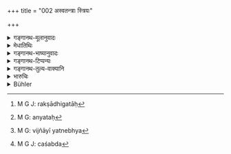 +++
title = "002 अस्वतन्त्राः स्त्रियः"

+++

<details><summary>गङ्गानथ-मूलानुवादः</summary>

During the day and the night women should not be left to themselves by their men. If they become addicted to sensual objects, they should be kept under one’s control.—(2).
</details>

<details><summary>मेधातिथिः</summary>

स्वेच्छया स्त्रीणां धर्मार्थकामेषु व्यवहर्तुं न देयम् । यत् किंचन धनं धर्मादौ विनियुज्यते तत्र यथावयः स्वपुरुषाः पत्यादयो ऽनुज्ञापनीयाः । स्वपुरुषाः रक्षाधिकृताः[^६] "पिता रक्षति" (म्ध् ९.३) इत्यादिनिर्दिष्टाः । **विषयेषु** हि गीतादिषु **सज्जन्त्यः**[^७] प्रसङ्गं कुर्वन्त्य **आत्मनो वशे स्थाप्यास्** ततो निवारणीयाः । यद्य् अप्य् अस्वतन्त्रा इत्य् अनेनैव सर्वक्रियाविषया स्वातन्त्र्यनिवृत्तिर् उपदिष्टा भवति, तथापि पुनर् विषयव्यावृत्तिवचनं यत्नतः परिहारार्थम् । मा विज्ञायि यत् तेभ्य[^८] एव परपुरुषसंपर्कादिभ्यो निवारणीयाः, गृहावस्थितास् तु मद्यपानादिसक्ता न दुष्यन्ति । 


[^८]:
     M G: vijñāyī yatnebhya


[^७]:
     M G: anyataḥ


[^६]:
     M G J: rakṣādhigatāḥ

- **च**शब्देन तावद् अयं धर्मः पुरुषाणाम् उक्तः । स्वातन्त्र्यं स्त्रीणां तावन् न देयम्, अर्थात् तु ताभिर् अपि स्वतन्त्राभिर् न भवितव्यम् इत्य् उक्तं भवति । एवं च "पुरुषस्य स्त्र्याश् चैव" (म्ध् ९.१) इति **च**शब्देन[^९] इतरेतरविषयोर् ये स्त्रीपुंसयोर् धर्मास् त एवोच्यन्ते । न तु यागादय इति समन्वयो भवति ॥ ९.२ ॥


[^९]:
     M G J: caśabda
</details>

<details><summary>गङ्गानथ-भाष्यानुवादः</summary>

Women should not be left free to act as they like, in regard to morality, wealth and pleasure. Whenever they desire to employ their wealth in acts of righteousness and the like, they should obtain the permission of their ‘*men*’, the husband or other male relations, according to her age.

‘*Their men*’—Guardians, indicated in the following verse.

‘*Sensual objects*’—Singing and the like; they become ‘*addicted to*’ having recourse to—these,—‘*they should be kept under one’s control*,’—should be cheeked.

Though the phrase ‘*not left to themselves*’ indicates the propriety of depriving them of independence in regard to all actions, yet the text specifically mentions the ‘sensual objects’ with a view to point out that in regard to latter special care should be taken; so that people may not be led to think that all that is necessary is to prevent the women from associating with other men, and it does not matter if they become addicted to drink and other evils, while keeping confined to their homes.

The particle ‘*ca*’ indicates that, though what the words directly declare is the duty of the man, yet it also follows that the woman also should not be independent; it is in this manner that the duties of both ‘man and woman’ in relation to one another become expounded, as promised in verse (1),—and not those duties that consist of sacrificial performances and the like.—(2).
</details>

<details><summary>गङ्गानथ-टिप्पन्यः</summary>

This verse is quoted in *Mitākṣarā* (2.195), which adds the following notes:—As a matter of fact, this appearing of husband and wife before the king as plaintiff and defendant is forbidden, and as such there is no room for this subject under the present head; but what is meant is that if, from other sources, the king should happen to hear of the misbehaviour of the one or the other of the party, he should interfere, and by means of judicious punishment bring them back to the path of righteousness; otherwise he becomes involved in sin.—*Bālambhaṭṭī* has the following explanatory notes:—‘*Svaiḥ*’, the women’s own brother and other relations,—‘*divāniśam*,’ always,—‘*viṣayesu*’, even such objects of enjoyment as are not actually forbidden, such as beautiful things, tasty food, and so forth,—‘*sajjantyaḥ*’ addicted,—they should be kept under control.

It is quoted in *Parāśaramādhava* (Vyavahāra, p. 322); in
*Smṛtisāroddhāra* (p. 330), which adds that ‘though a regular law-suit
between husband and wife has been prohibited, yet if the king happens to learn from other sources, of quarrels between them, he should intervene and make them keep to the right path,’—in *Kṛtyasārasamuccaya* (p. 98) which explains ‘*sajjantyaḥ*’ as becoming ‘addicted’—and in
*Nṛsiṃhaprasāda* (Vyavahāra, 31b).
</details>

<details><summary>गङ्गानथ-तुल्य-वाक्यानि</summary>

[\[See also Manu, 5.147-148 and the texts under
them.\]]

*Gautama* (18.1).—‘A wife is not independent with respect to the sacred
Law.’

*Baudhāyana* (2.3.44).—‘Women do not possess independence.’

*Vaśiṣṭha*( 5.1).—‘A woman is not independent; the males are her
masters.’

*Viṣṇu* (25.12).—‘Not to act by herself in any matter.’

*Yājñavalkya* (1.85).—‘There is no independence for woman at any time.’

*Bṛhaspati* (24.2).—‘A woman must be restrained from even slight
transgressions by her relations,—by night and by day she must be watched by her mother-in-law and other ladies of the family.

*Śukranīti* (4.4.11, 23).—‘Women have no separate right to the
employment of the means of realising the three ends of spiritual merit, wealth and pleasure. The wife should be pure in mind, speech and action; she should abide by the instructions of her husband, and follow him like his shadow, and be a friend in all his activities and servant in all his commands.’
</details>

<details><summary>भारुचिः</summary>
<u>नन्व् आसाम्</u> अस्वातन्त्र्यं स्त्रीधर्मे निष्ठम् एव पञ्चमे ऽध्याये ।


<u>सत्यम्</u> । स्त्रीधर्मा एव ते । इमे तु वक्ष्यमाणाः स्त्रीपुंसयोः । तथा च सति प्रतिज्ञेयं पुरुषस्य् स्त्रियाश् चैवेति । शास्त्रानुक्रमण्यां चैवम् एवोक्तम् । "साक्षिप्रश्नविधानं च धर्मः स्त्रीपुंसयोस् तथा" इति । पुनश् च व्यवहारानुक्रण्याम् अष्टमे ऽध्याये समस्तयोर् एव निर्देशः । "स्त्रीपुंधर्मो विभागश् च" इति । अथ वोत्तरार्थम् एतत् स्यात् । एवं च सति यद् उक्तम् आसां स्त्रीधर्मेषु पारतन्त्र्यं तत् कुतः स्याद् इत्य् अत इदं तत्संबन्धेनोच्यते ॥ ९.२ ॥
</details>

<details><summary>Bühler</summary>

002	Day and night woman must be kept in dependence by the males (of) their (families), and, if they attach themselves to sensual enjoyments, they must be kept under one's control.
</details>

